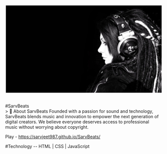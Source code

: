 <p align="center">
  <img src="bg.jpg" width="500"/>
</p></br>
#SarvBeats </br>
> 🧠 About SarvBeats
Founded with a passion for sound and technology, SarvBeats blends music and innovation to empower the next generation of digital creators. We believe everyone deserves access to professional music without worrying about copyright.</br>

Play -  https://sarvjeet987.github.io/SarvBeats/



#Technology -- HTML | CSS | JavaScript

